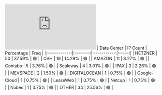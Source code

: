 ![Diagramm](https://github.com/obajay/StateSync-snapshots/blob/main/Projects/Juno/1/README.md)
| Data Center | IP Count | Percentage | Freq |
|:------------:|:--------:|:-----------:|:-----:|
| HETZNER | 50 | 37.59% | 🟢 |
| OVH | 19 | 14.29% | 🟢 |
| AMAZON | 11 | 8.27% | 🟢 |
| Contabo | 5 | 3.76% | 🟢 |
| Scaleway | 4 | 3.01% | 🟢 |
| IPAX | 3 | 2.26% | 🟢 |
| MEVSPACE | 2 | 1.50% | 🟢 |
| DIGITALOCEAN | 1 | 0.75% | 🟢 |
| Google-Cloud | 1 | 0.75% | 🟢 |
| LeaseWeb | 1 | 0.75% | 🟢 |
| Netcup | 1 | 0.75% | 🟢 |
| Nubes | 1 | 0.75% | 🟢 |
| OTHER | 34 | 25.56% | 🟢 |